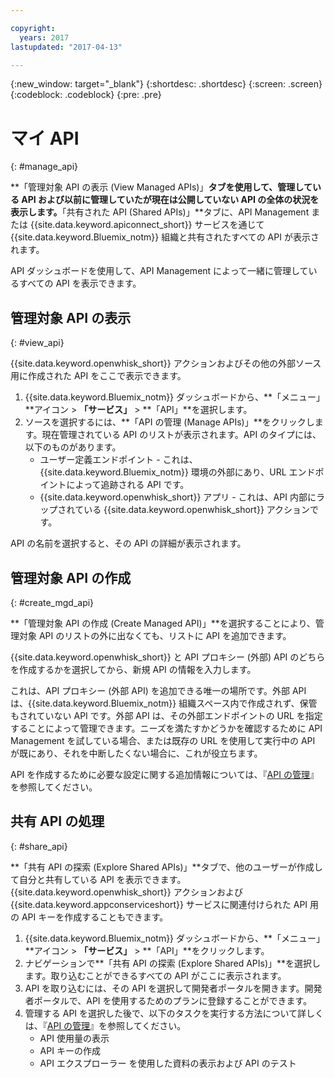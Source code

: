 ```yaml
---

copyright:
  years: 2017
lastupdated: "2017-04-13"

---
```



{:new_window: target="_blank"}
{:shortdesc: .shortdesc}
{:screen: .screen}
{:codeblock: .codeblock}
{:pre: .pre}

# マイ API
{: #manage_api}

**「管理対象 API の表示 (View Managed APIs)」**タブを使用して、管理している API および以前に管理していたが現在は公開していない API の全体の状況を表示します。**「共有された API (Shared APIs)」**タブに、API Management または {{site.data.keyword.apiconnect_short}} サービスを通じて {{site.data.keyword.Bluemix_notm}} 組織と共有されたすべての API が表示されます。

API ダッシュボードを使用して、API Management によって一緒に管理しているすべての API を表示できます。 

## 管理対象 API の表示
{: #view_api}

{{site.data.keyword.openwhisk_short}} アクションおよびその他の外部ソース用に作成された API をここで表示できます。

1. {{site.data.keyword.Bluemix_notm}} ダッシュボードから、**「メニュー」**アイコン > **「サービス」** > **「API」**を選択します。
2. ソースを選択するには、**「API の管理 (Manage APIs)」**をクリックします。現在管理されている API のリストが表示されます。API のタイプには、以下のものがあります。
    * ユーザー定義エンドポイント - これは、{{site.data.keyword.Bluemix_notm}} 環境の外部にあり、URL エンドポイントによって追跡される API です。 
    * {{site.data.keyword.openwhisk_short}} アプリ - これは、API 内部にラップされている {{site.data.keyword.openwhisk_short}} アクションです。

API の名前を選択すると、その API の詳細が表示されます。

## 管理対象 API の作成
{: #create_mgd_api}

**「管理対象 API の作成 (Create Managed API)」**を選択することにより、管理対象 API のリストの外に出なくても、リストに API を追加できます。

{{site.data.keyword.openwhisk_short}} と API プロキシー (外部) API のどちらを作成するかを選択してから、新規 API の情報を入力します。  

これは、API プロキシー (外部 API) を追加できる唯一の場所です。外部 API は、{{site.data.keyword.Bluemix_notm}} 組織スペース内で作成されず、保管もされていない API です。外部 API は、その外部エンドポイントの URL を指定することによって管理できます。ニーズを満たすかどうかを確認するために API Management を試している場合、または既存の URL を使用して実行中の API が既にあり、それを中断したくない場合に、これが役立ちます。 

API を作成するために必要な設定に関する追加情報については、『[API の管理](manage_apis.html)』を参照してください。

## 共有 API の処理
{: #share_api}

**「共有 API の探索 (Explore Shared APIs)」**タブで、他のユーザーが作成して自分と共有している API を表示できます。{{site.data.keyword.openwhisk_short}} アクションおよび {{site.data.keyword.appconserviceshort}} サービスに関連付けられた API 用の API キーを作成することもできます。

1. {{site.data.keyword.Bluemix_notm}} ダッシュボードから、**「メニュー」**アイコン > **「サービス」** > **「API」**をクリックします。
2. ナビゲーションで**「共有 API の探索 (Explore Shared APIs)」**を選択します。取り込むことができるすべての API がここに表示されます。
3. API を取り込むには、その API を選択して開発者ポータルを開きます。開発者ポータルで、API を使用するためのプランに登録することができます。 
4. 管理する API を選択した後で、以下のタスクを実行する方法について詳しくは、『[API の管理](manage_apis.html)』を参照してください。 
    * API 使用量の表示
    * API キーの作成
    * API エクスプローラー を使用した資料の表示および API のテスト
